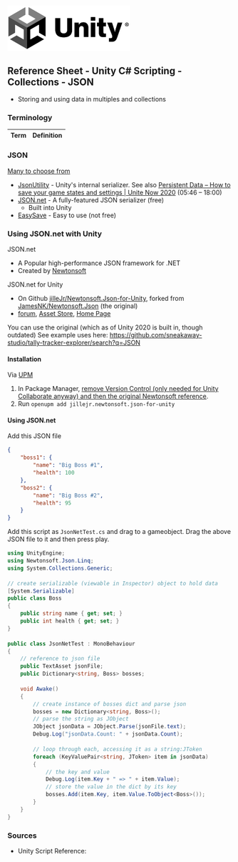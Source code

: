 

<img width="275" src="../assets/img/logos/logo-unity-b-w.png">

## Reference Sheet - Unity C# Scripting - Collections - JSON

- Storing and using data in multiples and collections


### Terminology

Term | Definition
--- | ---



### JSON

[Many to choose from](https://docs.google.com/spreadsheets/d/1NoIYASJR9uUT-kZxjb54zWX2Lr3EXp8F7t7N62yo7J8/edit#gid=0)

- [JsonUtility](https://docs.unity3d.com/Manual/JSONSerialization.html) - Unity's internal serializer. See also [Persistent Data – How to save your game states and settings | Unite Now 2020](https://youtu.be/uD7y4T4PVk0?t=1051) (05:46 – 18:00)
- [JSON.net](https://assetstore.unity.com/packages/tools/input-management/json-net-for-unity-11347) - A fully-featured JSON serializer (free)
    - Built into Unity
- [EasySave](https://assetstore.unity.com/packages/tools/utilities/easy-save-the-complete-save-data-serialization-asset-768) - Easy to use (not free)





### Using JSON.net with Unity

JSON.net
- A Popular high-performance JSON framework for .NET
- Created by [Newtonsoft](https://www.newtonsoft.com/json)

JSON.net for Unity

- On Github [jilleJr/Newtonsoft.Json-for-Unity](https://github.com/jilleJr/Newtonsoft.Json-for-Unity), forked from [JamesNK/Newtonsoft.Json](https://github.com/JamesNK/Newtonsoft.Json) (the original)
- [forum](https://forum.unity.com/threads/json-net-for-unity.200336/), [Asset Store](https://assetstore.unity.com/packages/tools/input-management/json-net-for-unity-11347), [Home Page](https://www.parentelement.com/assets/json_net_unity)


You can use the original (which as of Unity 2020 is built in, though outdated)
See example uses here: https://github.com/sneakaway-studio/tally-tracker-explorer/search?q=JSON


#### Installation

Via [UPM](https://github.com/jilleJr/Newtonsoft.Json-for-Unity/wiki/Installation-via-OpenUPM)

1. In Package Manager, [remove Version Control (only needed for Unity Collaborate anyway) and then the original Newtonsoft reference](https://github.com/jilleJr/Newtonsoft.Json-for-Unity/discussions/135#discussioncomment-1207770).
1. Run `openupm add jillejr.newtonsoft.json-for-unity`


#### Using JSON.net

Add this JSON file

```json
{
    "boss1": {
        "name": "Big Boss #1",
        "health": 100
    },
    "boss2": {
        "name": "Big Boss #2",
        "health": 95
    }
}
```

Add this script as `JsonNetTest.cs` and drag to a gameobject. Drag the above JSON file to it and then press play.

```csharp
using UnityEngine;
using Newtonsoft.Json.Linq;
using System.Collections.Generic;

// create serializable (viewable in Inspector) object to hold data
[System.Serializable]
public class Boss
{
    public string name { get; set; }
    public int health { get; set; }
}

public class JsonNetTest : MonoBehaviour
{
    // reference to json file
    public TextAsset jsonFile;
    public Dictionary<string, Boss> bosses;

    void Awake()
    {
        // create instance of bosses dict and parse json
        bosses = new Dictionary<string, Boss>();
        // parse the string as JObject
        JObject jsonData = JObject.Parse(jsonFile.text);
        Debug.Log("jsonData.Count: " + jsonData.Count);

        // loop through each, accessing it as a string:JToken
        foreach (KeyValuePair<string, JToken> item in jsonData)
        {
            // the key and value
            Debug.Log(item.Key + " => " + item.Value);
            // store the value in the dict by its key
            bosses.Add(item.Key, item.Value.ToObject<Boss>());
        }
    }
}
```





### Sources

- Unity Script Reference:
